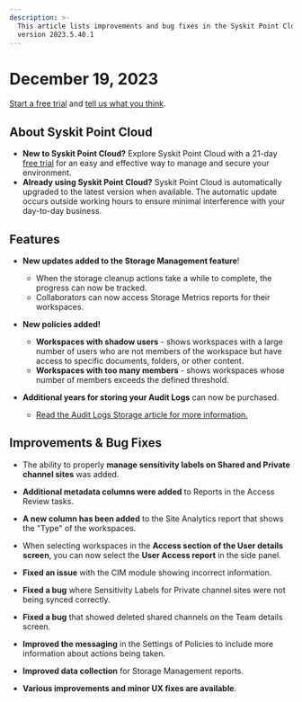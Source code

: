 ```yaml
---
description: >-
  This article lists improvements and bug fixes in the Syskit Point Cloud
  version 2023.5.40.1
---
```


# December 19, 2023

[Start a free trial](https://www.syskit.com/products/point/free-trial/) and [tell us what you think](https://www.syskit.com/company/contact-us/).

## About Syskit Point Cloud

* **New to Syskit Point Cloud?** Explore Syskit Point Cloud with a 21-day [free trial](https://www.syskit.com/products/point/free-trial/) for an easy and effective way to manage and secure your environment.
* **Already using Syskit Point Cloud?** Syskit Point Cloud is automatically upgraded to the latest version when available. The automatic update occurs outside working hours to ensure minimal interference with your day-to-day business.

## Features

* **New updates added to the Storage Management feature**!
    * When the storage cleanup actions take a while to complete, the progress can now be tracked. 
    * Collaborators can now access Storage Metrics reports for their workspaces. 

* **New policies added!** 
   * **Workspaces with shadow users** - shows workspaces with a large number of users who are not members of the workspace but have access to specific documents, folders, or other content. 
   * **Workspaces with too many members** - shows workspaces whose number of members exceeds the defined threshold. 

* **Additional years for storing your Audit Logs** can now be purchased.
  * [Read the Audit Logs Storage article for more information.](link-to-article.md)
  

## Improvements & Bug Fixes

* The ability to properly **manage sensitivity labels on Shared and Private channel sites** was added. 

* **Additional metadata columns were added** to Reports in the Access Review tasks.

* **A new column has been added** to the Site Analytics report that shows the "Type" of the workspaces.

* When selecting workspaces in the **Access section of the User details screen**, you can now select the **User Access report** in the side panel.

* **Fixed an issue** with the CIM module showing incorrect information.

* **Fixed a bug** where Sensitivity Labels for Private channel sites were not being synced correctly. 

* **Fixed a bug** that showed deleted shared channels on the Team details screen.

* **Improved the messaging** in the Settings of Policies to include more information about actions being taken. 

* **Improved data collection** for Storage Management reports.

* **Various improvements and minor UX fixes are available**.


